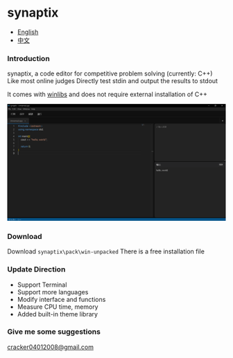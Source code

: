 # synaptix

- [English](README.md)
- [中文](README_zh.md)

### Introduction
synaptix, a code editor for competitive problem solving (currently: C++)
Like most online judges
Directly test stdin and output the results to stdout

It comes with [winlibs](https://winlibs.com/) and does not require external installation of C++

![image](user_interface.png)

### Download
Download `synaptix\pack\win-unpacked`
There is a free installation file

### Update Direction
* Support Terminal
* Support more languages
* Modify interface and functions
* Measure CPU time, memory
* Added built-in theme library

### Give me some suggestions
cracker04012008@gmail.com
